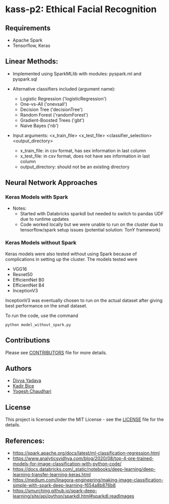 # kass-p2: Ethical Facial Recognition

## Requirements
- Apache Spark
- Tensorflow, Keras

## Linear Methods:
- Implemented using SparkMLlib with modules: pyspark.ml and pyspark.sql

- Alternative classifiers included (argument name): 
  - Logistic Regression ('logisticRegression')
  - One-vs-All ('onevsall')
  - Decision Tree ('decisionTree')
  - Random Forest ('randomForest')
  - Gradient-Boosted Trees ('gbt')
  - Naive Bayes ('nb')

- Input arguments: <x_train_file> <x_test_file> <classifier_selection> <output_directory>
  - x_train_file: in csv format, has sex information in last column
  - x_test_file: in csv format, does not have sex information in last column
  - output_directory: should not be an existing directory

## Neural Network Approaches
### Keras Models with Spark
- Notes:
  - Started with Databricks sparkdl but needed to switch to pandas UDF due to runtime updates
  - Code worked locally but we were unable to run on the cluster due to tensorflow/spark setup issues (potential solution: TonY framework)
### Keras Models without Spark
Keras models were also tested without using Spark because of complications in setting up the cluster. The models tested were
- VGG16
- Resnet50
- EfficientNet B0
- EfficientNet B4
- InceptionV3

InceptionV3 was eventually chosen to run on the actual dataset after giving best performance on the small dataset.

To run the code, use the command

`python model_without_spark.py`
## Contributions
Please see [CONTRIBUTORS](https://github.com/dsp-uga/kass-p2/blob/main/CONTRIBUTORS.md) file for more details.
## Authors 
- [Divya Yadava](https://github.com/YDivyaKrishna)
- [Kadir Bice](https://github.com/kbice)
- [Yogesh Chaudhari](https://github.com/yogeshchaudhari)


## License
This project is licensed under the MIT License - see the [LICENSE](https://github.com/dsp-uga/kass-p2/blob/main/LICENSE) file for the details.

## References: 
- https://spark.apache.org/docs/latest/ml-classification-regression.html
-  https://www.analyticsvidhya.com/blog/2020/08/top-4-pre-trained-models-for-image-classification-with-python-code/
- https://docs.databricks.com/_static/notebooks/deep-learning/deep-learning-transfer-learning-keras.html
- https://medium.com/linagora-engineering/making-image-classification-simple-with-spark-deep-learning-f654a8b876b8
- https://smurching.github.io/spark-deep-learning/site/api/python/sparkdl.html#sparkdl.readImages
